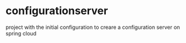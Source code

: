 # configurationserver
project with the initial configuration to creare a configuration server on spring cloud
